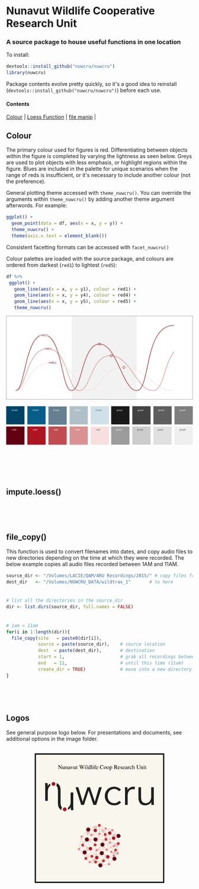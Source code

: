 # Nunavut Wildlife Cooperative Research Unit
### A source package to house useful functions in one location

To install:

```R
devtools::install_github("nuwcru/nuwcru")
library(nuwcru)
```

Package contents evolve pretty quickly, so it's a good idea to reinstall (```devtools::install_github("nuwcru/nuwcru")```) before each use.

#### Contents
[Colour](#Colour) |
[Loess Function](#Impute) |
[file manip](#File) |


## Colour

The primary colour used for figures is red. Differentiating between objects within the figure is completed by varying the lightness as seen below. Greys are used to plot objects with less emphasis, or highlight regions within the figure. Blues are included in the palette for unique scenarios when the range of reds is insufficient, or it's necessary to include another colour (not the preference).

General plotting theme accessed with ```theme_nuwcru()```. You can override the arguments within ```theme_nuwcru()``` by adding another theme argument afterwords. For example:
```R
ggplot() +
  geom_point(data = df, aes(x = x, y = y)) +
  theme_nuwcru() + 
  theme(axis.x.text = element_blank())
```
Consistent facetting formats can be accessed with ```facet_nuwcru()```

Colour palettes are loaded with the source package, and colours are ordered from darkest (```red1```) to lightest (```red5```):

```R
df %>%
 ggplot() +
   geom_line(aes(x = x, y = y1), colour = red1) +
   geom_line(aes(x = x, y = y4), colour = red4) +
   geom_line(aes(x = x, y = y5), colour = red5) +
   theme_nuwcru()
```

<p align="center">
  <img width="600" src="https://github.com/nuwcru/nuwcru/blob/master/images/example_reds.jpg">
</p>


<p align="center">
  <img width="600" src="https://github.com/nuwcru/nuwcru/blob/master/images/palette.png">
</p>

<br/>
<br/>
<br/>
<br/>

## impute.loess()
<br/>
<br/>
<br/>

## file_copy()

This function is used to convert filenames into dates, and copy audio files to new directories depending on the time at which they were recorded. The below example copies all audio files recorded between 1AM and 11AM.

```R
source_dir <- "/Volumes/LACIE/QAM/ARU Recordings/2015/" # copy files from here
dest_dir   <- "/Volumes/NUWCRU_DATA/wildtrax_1"       # to here


# list all the directories in the source_dir
dir <- list.dirs(source_dir, full.names = FALSE)


# 1am < 11am 
for(i in 1:length(dir)){
  file_copy(site   = paste0(dir[i]),
            source = paste(source_dir),    # source location
            dest  = paste(dest_dir),       # destination
            start = 1,                     # grab all recordings between this time (1am)
            end   = 11,                    # until this time (11am)
            create_dir = TRUE)             # move into a new directory
}
```

<br/>
<br/>
<br/>



## Logos

See general purpose logo below. For presentations and documents, see additional options in the image folder.<br/>
<br/>

<p align="center">
  <img width="350" src="https://github.com/nuwcru/nuwcru/blob/master/images/logo2.jpg">
</p>
